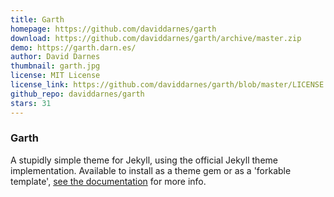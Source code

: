 ```yaml
---
title: Garth
homepage: https://github.com/daviddarnes/garth
download: https://github.com/daviddarnes/garth/archive/master.zip
demo: https://garth.darn.es/
author: David Darnes
thumbnail: garth.jpg
license: MIT License
license_link: https://github.com/daviddarnes/garth/blob/master/LICENSE
github_repo: daviddarnes/garth
stars: 31
---
```


### Garth

A stupidly simple theme for Jekyll, using the official Jekyll theme implementation. Available to install as a theme gem or as a 'forkable template', [see the documentation](https://github.com/daviddarnes/garth#installation) for more info.
